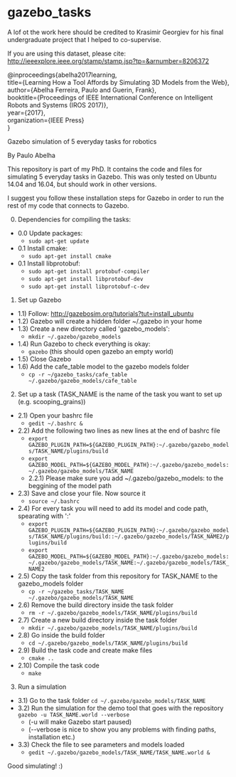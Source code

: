 # gazebo_tasks

A lof ot the work here should be credited to Krasimir Georgiev for his final undergraduate project that I helped to co-supervise.

If you are using this dataset, please cite: http://ieeexplore.ieee.org/stamp/stamp.jsp?tp=&arnumber=8206372

@inproceedings{abelha2017learning, \
    title={Learning How a Tool Affords by Simulating 3D Models from the Web}, \
    author={Abelha Ferreira, Paulo and Guerin, Frank}, \
    booktitle={Proceedings of IEEE International Conference on Intelligent Robots and Systems (IROS 2017)}, \
    year={2017}, \
    organization={IEEE Press} \
}

Gazebo simulation of 5 everyday tasks for robotics

By Paulo Abelha

This repository is part of my PhD. It contains the code and files for simulating 5 everyday tasks in Gazebo.
This was only tested on Ubuntu 14.04 and 16.04, but should work in other versions.

I suggest you follow these installation steps for Gazebo in order to run the rest of my code that connects to Gazebo.

0) Dependencies for compiling the tasks:
  - 0.0 Update packages:
    - `sudo apt-get update`
  - 0.1 Install cmake:
    - `sudo apt-get install cmake`
  - 0.1 Install libprotobuf:
    - `sudo apt-get install protobuf-compiler`
    - `sudo apt-get install libprotobuf-dev`
    - `sudo apt-get install libprotobuf-c-dev`

1) Set up Gazebo
  - 1.1) Follow: http://gazebosim.org/tutorials?tut=install_ubuntu
  - 1.2) Gazebo will create a hidden folder ~/.gazebo in your home
  - 1.3) Create a new directory called 'gazebo_models':
    - `mkdir ~/.gazebo/gazebo_models`
  - 1.4) Run Gazebo to check everything is okay:
    - `gazebo`
    (this should open gazebo an empty world)
  - 1.5) Close Gazebo
  - 1.6) Add the cafe_table model to the gazebo models folder
    - `cp -r ~/gazebo_tasks/cafe_table ~/.gazebo/gazebo_models/cafe_table`
  
2) Set up a task (TASK_NAME is the name of the task you want to set up (e.g. scooping_grains))
  - 2.1) Open your bashrc file
    - `gedit ~/.bashrc &`
  - 2.2) Add the following two lines as new lines at the end of bashrc file
    - `export GAZEBO_PLUGIN_PATH=${GAZEBO_PLUGIN_PATH}:~/.gazebo/gazebo_models/TASK_NAME/plugins/build`
    - `export GAZEBO_MODEL_PATH=${GAZEBO_MODEL_PATH}:~/.gazebo/gazebo_models:~/.gazebo/gazebo_models/TASK_NAME`
    - 2.2.1) Please make sure you add ~/.gazebo/gazebo_models: to the beggining of the model path
  - 2.3) Save and close your file. Now source it
    - `source ~/.bashrc`
  - 2.4) For every task you will need to add its model and code path, spearating with ':'
    - `export GAZEBO_PLUGIN_PATH=${GAZEBO_PLUGIN_PATH}:~/.gazebo/gazebo_models/TASK_NAME/plugins/build::~/.gazebo/gazebo_models/TASK_NAME2/plugins/build`
    - `export GAZEBO_MODEL_PATH=${GAZEBO_MODEL_PATH}:~/.gazebo/gazebo_models:~/.gazebo/gazebo_models/TASK_NAME:~/.gazebo/gazebo_models/TASK_NAME2`
  - 2.5) Copy the task folder from this repository for TASK_NAME to the gazebo_models folder
    - `cp -r ~/gazebo_tasks/TASK_NAME ~/.gazebo/gazebo_models/TASK_NAME`
  - 2.6) Remove the build directory inside the task folder
    - `rm -r ~/.gazebo/gazebo_models/TASK_NAME/plugins/build`
  - 2.7) Create a new build directory inside the task folder
    - `mkdir ~/.gazebo/gazebo_models/TASK_NAME/plugins/build`
  - 2.8) Go inside the build folder
    - `cd ~/.gazebo/gazebo_models/TASK_NAME/plugins/build`
  - 2.9) Build the task code and create make files
    - `cmake ..`
  - 2.10) Compile the task code
    - `make`

3) Run a simulation
  - 3.1) Go to the task folder
    `cd ~/.gazebo/gazebo_models/TASK_NAME`
  - 3.2) Run the simulation for the demo tool that goes with the repository
    `gazebo -u TASK_NAME.world --verbose`
    - (-u will make Gazebo start paused)
    - (--verbose is nice to show you any problems with finding paths, installation etc.)
  - 3.3) Check the file to see parameters and models loaded
    - `gedit ~/.gazebo/gazebo_models/TASK_NAME/TASK_NAME.world &`
  
 Good simulating! :) 
 
